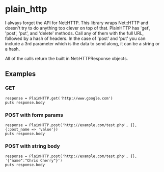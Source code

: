 # plain_http

I always forget the API for Net:HTTP. This library wraps Net::HTTP and doesn't try to do anything too clever on top of that. PlainHTTP has 'get', 'post', 'put', and 'delete' methods. Call any of them with the full URL, followed by a hash of headers. In the case of 'post' and 'put' you can include a 3rd parameter which is the data to send along, it can be a string or a hash.

All of the calls return the built in Net:HTTPResponse objects.

## Examples

### GET

    response = PlainHTTP.get('http://www.google.com')
    puts response.body

### POST with form params

    response = PlainHTTP.post('http://example.com/test.php', {}, {:post_name => 'value'})
    puts response.body

### POST with string body

    response = PlainHTTP.post('http://example.com/test.php', {}, '{"name":"Chris Cherry"}')
    puts response.body
